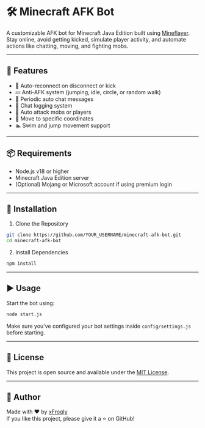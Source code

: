 # 🛠️ Minecraft AFK Bot

A customizable AFK bot for Minecraft Java Edition built using [Mineflayer](https://github.com/PrismarineJS/mineflayer).  
Stay online, avoid getting kicked, simulate player activity, and automate actions like chatting, moving, and fighting mobs.

---

## 📌 Features

- 🔁 Auto-reconnect on disconnect or kick  
- 💤 Anti-AFK system (jumping, idle, circle, or random walk)  
- 💬 Periodic auto chat messages  
- 📜 Chat logging system  
- 👊 Auto attack mobs or players  
- 🧭 Move to specific coordinates  
- 🏊 Swim and jump movement support  

---

## 📦 Requirements

- Node.js v18 or higher  
- Minecraft Java Edition server  
- (Optional) Mojang or Microsoft account if using premium login  

---

## 🚀 Installation

1. Clone the Repository

```bash
git clone https://github.com/YOUR_USERNAME/minecraft-afk-bot.git
cd minecraft-afk-bot
```

2. Install Dependencies

```bash
npm install
```

---

## ▶️ Usage

Start the bot using:

```bash
node start.js
```

Make sure you've configured your bot settings inside `config/settings.js` before starting.

---

## 📄 License

This project is open source and available under the [MIT License](LICENSE).

---

## 👤 Author

Made with ❤️ by [xFrogly](https://github.com/xFrogly)  
If you like this project, please give it a ⭐ on GitHub!

